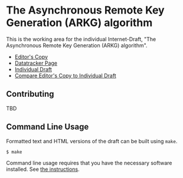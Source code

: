 # The Asynchronous Remote Key Generation (ARKG) algorithm

This is the working area for the individual Internet-Draft, "The Asynchronous Remote Key Generation (ARKG) algorithm".

* [Editor's Copy](https://Yubico.github.io/arkg-rfc/#go.draft-bradleylundberg-cfrg-arkg.html)
* [Datatracker Page](https://datatracker.ietf.org/doc/draft-bradleylundberg-cfrg-arkg)
* [Individual Draft](https://datatracker.ietf.org/doc/html/draft-bradleylundberg-cfrg-arkg)
* [Compare Editor's Copy to Individual Draft](https://Yubico.github.io/arkg-rfc/#go.draft-bradleylundberg-cfrg-arkg.diff)


## Contributing

TBD


## Command Line Usage

Formatted text and HTML versions of the draft can be built using `make`.

```sh
$ make
```

Command line usage requires that you have the necessary software installed.  See
[the instructions](https://github.com/martinthomson/i-d-template/blob/main/doc/SETUP.md).
